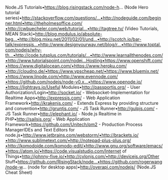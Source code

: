 Node.JS Tutorials•https://blog.risingstack.com/node-h... (Node Hero tutorial series)•http://stackoverflow.com/questions/...•http://nodeguide.com/beginner.html•http://theholmesoffice.com/•http://cwbuecheler.com/web/tutorial...•http://tagtree.tv/ (Video Tutorials, MEAN Stack)•http://blog.modulus.io/absolute-beg...•http://blog.mixu.net/2011/02/01/und...•http://scotch.io/bar-talk/expressjs...•http://www.designyourway.net/blog/r...•http://www.toptal.com/nodejs/why-th...•http://code.tutsplus.com/tutorials/...•http://www.learnallthenodes.com/•http://www.tutorialspoint.com/nodej...Hosting•https://www.openshift.com/•https://www.digitalocean.com/•https://www.heroku.com/•http://cloudno.de/•https://www.vpscheap.net/•https://www.bluemix.net/•https://www.linode.com/•http://www.evennode.com/•https://github.com/nodejs/node-v0.x...•https://www.openode.io/•https://lightrays.io/Useful Modules•http://passportjs.org/ - User Authorization/Login•http://socket.io/ - Websocket-Implementation for Realtime Apps•http://expressjs.com/ - Web Application Framework•http://krakenjs.com/ - Extends Express by providing structure and convention•http://gruntjs.com/ - JS Task Runner•http://gulpjs.com/ - JS Task Runner•http://elephant.io/ - Node.js Realtime in PHP•http://sailsjs.org/ - Web Application Framework•https://github.com/Unitech/pm2 - Production Process ManagerIDEs and Text Editors for node.js•http://www.jetbrains.com/webstorm/•http://brackets.io/•http://www.sublimetext.com/•http://notepad-plus-plus.org/•http://komodoide.com/komodo-edit/•http://www.gnu.org/software/emacs/•https://atom.io/•https://code.visualstudio.com/Internet of Things•http://johnny-five.io/•http://cylonjs.com/•http://devicejs.org/Other Stuff•https://github.com/RisingStack/node...•https://github.com/rogerwang/node-w... (node for desktop apps)•http://overapi.com/nodejs/ (Node.JS Cheat Sheet)
